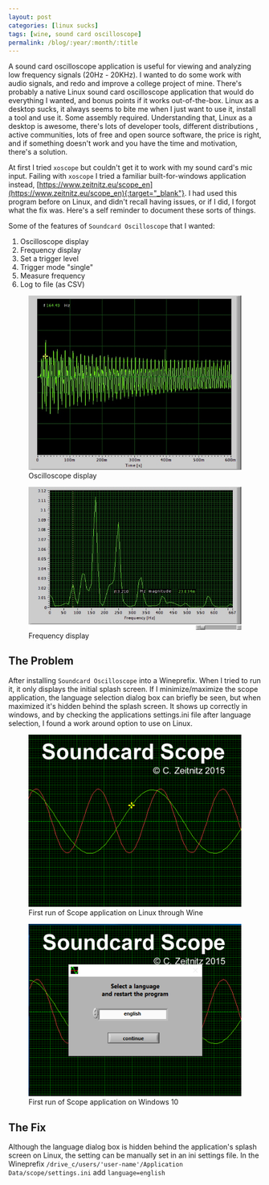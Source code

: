 ```yaml
---
layout: post
categories: [linux sucks]
tags: [wine, sound card oscilloscope]
permalink: /blog/:year/:month/:title
---
```


A sound card oscilloscope application is useful for viewing and analyzing low frequency signals (20Hz - 20KHz). I wanted to do some work with audio signals, and redo and improve a college project of mine.
There's probably a native Linux sound card oscilloscope application that would do everything I wanted, and bonus points if it works out-of-the-box. Linux as a desktop sucks, it always seems to bite me when I just want to use it, install a tool and use it. Some assembly required. Understanding that, Linux as a desktop is awesome, there's lots of developer tools, different distributions , active communities, lots of free and open source software, the price is right, and if something doesn't work and you have the time and motivation, there's a solution.

At first I tried `xoscope` but couldn't get it to work with my sound card's mic input. Failing with `xoscope` I tried a familiar built-for-windows application instead, [https://www.zeitnitz.eu/scope_en](https://www.zeitnitz.eu/scope_en){:target="_blank"}. I had used this program before on Linux, and didn't recall having issues, or if I did, I forgot what the fix was. Here's a self reminder to document these sorts of things.

Some of the features of `Soundcard Oscilloscope` that I wanted:
1. Oscilloscope display
1. Frequency display
1. Set a trigger level
1. Trigger mode "single"
1. Measure frequency
1. Log to file (as CSV)

<div class="row">
  <div class="col-md">
    <figure>
       <img src="/images/blog/scope/osci.jpg"
          alt="Image of oscilloscope with frequency" class="img-fluid"/>
       <figcaption>Oscilloscope display</figcaption>
    </figure>
  </div>
  <div class="col-md">
    <figure>
       <img src="/images/blog/scope/freq.jpg"
          alt="Image of frequency display" class="img-fluid"/>
       <figcaption>Frequency display</figcaption>
    </figure>
  </div>
</div>

## The Problem
After installing `Soundcard Oscilloscope` into a Wineprefix. When I tried to run it, it only displays the initial splash screen. If I minimize/maximize the scope application, the language selection dialog box can briefly be seen, but when maximized it's hidden behind the splash screen. It shows up correctly in windows, and by checking the applications settings.ini file after language selection, I found a work around option to use on Linux.

<div class="row">
  <div class="col-md">
    <figure>
       <img src="/images/blog/scope/scope-on-linux.png"
          alt="Image of Scope application stuck on splash screen in linux" class="img-fluid"/>
       <figcaption>First run of Scope application on Linux through Wine</figcaption>
    </figure>
  </div>
  <div class="col-md">
    <figure>
       <img src="/images/blog/scope/scope-on-windows.png"
          alt="Image of scope application working correctly on Windows 10" class="img-fluid"/>
       <figcaption>First run of Scope application on Windows 10</figcaption>
    </figure>
  </div>
</div>

## The Fix
Although the language dialog box is hidden behind the application's splash screen on Linux, the setting can be manually set in an ini settings file. In the Wineprefix
`/drive_c/users/'user-name'/Application Data/scope/settings.ini`
add `language=english`
